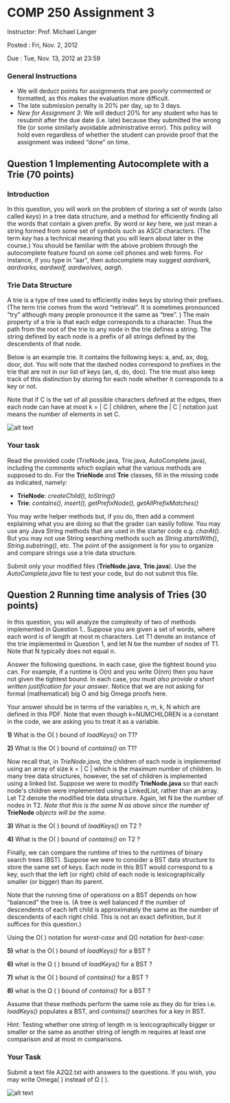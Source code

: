 # COMP 250 Assignment 3

Instructor: Prof. Michael Langer

Posted	: Fri, Nov. 2, 2012

Due	: Tue, Nov. 13, 2012 at 23:59


### General Instructions

* We will deduct points for assignments that are poorly commented or formatted, as this makes the evaluation more difficult.
* The late submission penalty is 20% per day, up to 3 days.
* *New for Assignment 3*: We will deduct 20% for any student who has to resubmit after the due date (i.e. late) because they submitted the wrong file (or some similarly avoidable administrative error). This policy will hold even regardless of whether the student can provide proof that the assignment was indeed “done” on time.


## Question 1 Implementing Autocomplete with a Trie (70 points)

### Introduction

In this question, you will work on the problem of storing a set of words (also called *keys*) in a tree data structure, and a method for efficiently finding all the words that contain a given prefix. By word or *key* here, we just mean a string formed from some set of symbols such as ASCII characters. (The term *key* has a technical meaning that you will learn about later in the course.) You should be familiar with the above problem through the autocomplete feature found on some cell phones and web forms. For instance, if you type in “aar", then autocomplete may suggest *aardvark, aardvarks, aardwolf, aardwolves, aargh*.


### Trie Data Structure

A trie is a type of tree used to efficiently index keys by storing their prefixes. (The term trie comes from the word “retrieval”. It is sometimes pronounced “try” although many people pronounce it the same as “tree”. ) The main property of a trie is that each edge corresponds to a character. Thus the path from the root of the trie to any node in the trie defines a string. The string defined by each node is a prefix of all strings defined by the descendents of that node.

Below is an example trie. It contains the following keys: a, and, ax, dog, door, dot. You will note that the dashed nodes correspond to prefixes in the trie that are not in our list of keys (an, d, do, doo). The trie must also keep track of this distinction by storing for each node whether it corresponds to a key or not.

Note that if C is the set of all possible characters defined at the edges, then each node can have
at most k = | C | children, where the | C | notation just means the number of elements in set C.

![alt text](http://i.imgur.com/WWLYo.gif "Example of Trie with the words and, ax, dog, door, dot")


### Your task

Read the provided code (TrieNode.java, Trie.java, AutoComplete.java), including the comments which explain what the various methods are supposed to do.
For the **TrieNode** and **Trie** classes, fill in the missing code as indicated, namely:

* **TrieNode**: *createChild(), toString()*
* **Trie**: *contains(), insert(), getPrefixNode(), getAllPrefixMatches()*

You may write helper methods but, if you do, then add a comment explaining what you are doing so that the grader can easily follow. You may use any Java String methods that are used in the starter code e.g. *charAt()*. But you may not use String searching methods such as *String.startsWith()*, *String.substring()*, etc. The point of the assignment is for you to organize and compare strings use a trie data structure.

Submit only your modified files (**TrieNode.java**, **Trie.java**). Use the *AutoComplete.java* file to
test your code, but do not submit this file.


## Question 2 Running time analysis of Tries (30 points)

In this question, you will analyze the complexity of two of methods implemented in Question 1.. Suppose you are given a set of words, where each word is of length at most m characters. Let T1 denote an instance of the trie implemented in Question 1, and let N be the number of nodes of T1. Note that N typically does not equal n.

Answer the following questions. In each case, give the tightest bound you can. For example, if a runtime is O(n) and you write O(nm) then you have not given the tightest bound. In each case, *you must also provide a short written justification for your answer*. Notice that we are not asking for formal (mathematical) big O and big Omega proofs here.

Your answer should be in terms of the variables n, m, k, N which are defined in this PDF. Note that even though k=NUMCHILDREN is a constant in the code, we are asking you to treat it as a variable.

**1)** What is the O( ) bound of *loadKeys()* on T1?

**2)** What is the O( ) bound of *contains()* on T1?

Now recall that, in *TrieNode.java*, the children of each node is implemented using an array of size k = | C | which is the maximum number of children. In many tree data structures, however, the set of children is implemented using a linked list. Suppose we were to modify **TrieNode.java** so that each node's children were implemented using a LinkedList, rather than an array. Let T2 denote the modified trie data structure. Again, let N be the number of nodes in T2. *Note that this is the same N as above since the number of* **TrieNode** *objects will be the same*.

**3)** What is the O( ) bound of *loadKeys()* on T2 ?

**4)** What is the O( ) bound of *contains()* on T2 ?

Finally, we can compare the runtime of tries to the runtimes of binary search trees (BST). Suppose we were to consider a BST data structure to store the same set of keys. Each node in this BST would correspond to a key, such that the left (or right) child of each node is lexicographically smaller (or bigger) than its parent.


Note that the running time of operations on a BST depends on how “balanced" the tree is. (A tree is well balanced if the number of descendents of each left child is approximately the same as the number of descendents of each right child. This is not an exact definition, but it suffices for this question.)

Using the O( ) notation for *worst-case* and Ω() notation for *best-case*:

**5)** what is the O( ) bound of *loadKeys()* for a BST ?

**6)** what is the Ω ( ) bound of *loadKeys()* for a BST ?

**7)** what is the O( ) bound of *contains()* for a BST ?

**8)** what is the Ω ( ) bound of *contains()* for a BST ?

Assume that these methods perform the same role as they do for tries i.e. *loadKeys()* populates
a BST, and *contains()* searches for a key in BST.

Hint: Testing whether one string of length m is lexicographically bigger or smaller or the same
as another string of length m requires at least one comparison and at most m comparisons.


### Your Task

Submit a text file A2Q2.txt with answers to the questions. If you wish, you may write Omega( ) instead of Ω ( ).


![alt text](http://i.imgur.com/WWLYo.gif "Frustrated cat can't believe this is the 12th time he's clicked on an auto-linked README.md URL")
